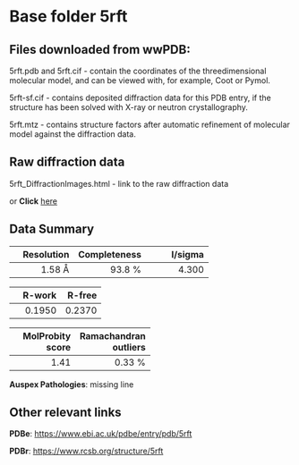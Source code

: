 # Base folder 5rft

## Files downloaded from wwPDB:

5rft.pdb and 5rft.cif - contain the coordinates of the threedimensional molecular model, and can be viewed with, for example, Coot or Pymol.

5rft-sf.cif - contains deposited diffraction data for this PDB entry, if the structure has been solved with X-ray or neutron crystallography.

5rft.mtz - contains structure factors after automatic refinement of molecular model against the diffraction data.

## Raw diffraction data

5rft_DiffractionImages.html - link to the raw diffraction data 

or **Click** [here](https://zenodo.org/record/3731517) 

## Data Summary
|   | Resolution | Completeness| I/sigma |
|---|-------------:|----------------:|--------------:|
|   |1.58 Å|93.8  %|<img width=50/>4.300|

|   | **R-work**| **R-free**   
|---|-------------:|----------------:|           
||  0.1950|  0.2370|

|   |**MolProbity<br>score**| **Ramachandran<br>outliers** 
|---|-------------:|----------------:|
||  1.41|  0.33 %|

**Auspex Pathologies**: missing line

 

## Other relevant links 
**PDBe**:  https://www.ebi.ac.uk/pdbe/entry/pdb/5rft
 
**PDBr**: https://www.rcsb.org/structure/5rft 

